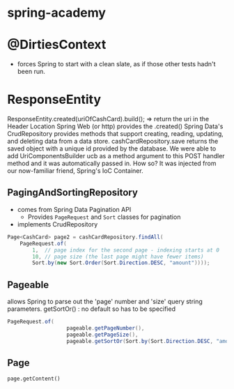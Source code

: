 # spring-academy


# @DirtiesContext

- forces Spring to start with a clean slate, as if those other tests hadn't been run.

# ResponseEntity

ResponseEntity.created(uriOfCashCard).build();
=> return the uri in the Header Location
Spring Web (or http) provides the .created()
Spring Data's CrudRepository provides methods that support creating, reading, updating, and deleting data from a data store. cashCardRepository.save returns the saved object with a unique id provided by the database.
We were able to add UriComponentsBuilder ucb as a method argument to this POST handler method and it was automatically passed in. How so? It was injected from our now-familiar friend, Spring's IoC Container.

## PagingAndSortingRepository

- comes from Spring Data Pagination API
    - Provides `PageRequest` and `Sort` classes for pagination
- implements CrudRepository

```java
Page<CashCard> page2 = cashCardRepository.findAll(
    PageRequest.of(
        1,  // page index for the second page - indexing starts at 0
        10, // page size (the last page might have fewer items)
        Sort.by(new Sort.Order(Sort.Direction.DESC, "amount"))));
```

## Pageable
allows Spring to parse out the 'page' number and 'size' query string parameters.
getSortOr() : no default so has to be specified

```java
PageRequest.of(
                   pageable.getPageNumber(),
                   pageable.getPageSize(),
                   pageable.getSortOr(Sort.by(Sort.Direction.DESC, "amount"))));
```
## Page
`page.getContent()`



